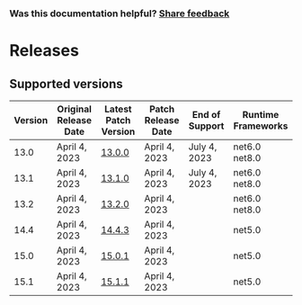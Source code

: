 
### Was this documentation helpful? [Share feedback](https://www.research.net/r/DGDQWXH?src=documentation%2Freleases)

# Releases

## Supported versions

| Version | Original Release Date | Latest Patch Version | Patch Release Date | End of Support | Runtime Frameworks |
| --- | --- | --- | --- | --- | --- |
| 13.0 | April 4, 2023 | [13.0.0](https://github.com/schmittjoseph/dotnet-monitor/releases/tag/v13.0.0) | April 4, 2023 | July 4, 2023 | net6.0<br/>net8.0 |
| 13.1 | April 4, 2023 | [13.1.0](https://github.com/schmittjoseph/dotnet-monitor/releases/tag/v13.1.0) | April 4, 2023 | July 4, 2023 | net6.0<br/>net8.0 |
| 13.2 | April 4, 2023 | [13.2.0](https://github.com/schmittjoseph/dotnet-monitor/releases/tag/v13.2.0) | April 4, 2023 |  | net6.0<br/>net8.0 |
| 14.4 | April 4, 2023 | [14.4.3](https://github.com/schmittjoseph/dotnet-monitor/releases/tag/v14.4.3) | April 4, 2023 |  | net5.0 |
| 15.0 | April 4, 2023 | [15.0.1](https://github.com/schmittjoseph/dotnet-monitor/releases/tag/v15.0.1) | April 4, 2023 |  | net5.0 |
| 15.1 | April 4, 2023 | [15.1.1](https://github.com/schmittjoseph/dotnet-monitor/releases/tag/v15.1.1) | April 4, 2023 |  | net5.0 |


